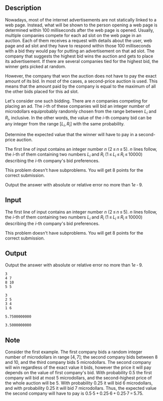 ## Description

<div><p>Nowadays, most of the internet advertisements are not statically linked to a web page. Instead, what will be shown to the person opening a web page is determined within 100 milliseconds after the web page is opened. Usually, multiple companies compete for each ad slot on the web page in an auction. Each of them receives a request with details about the user, web page and ad slot and they have to respond within those 100 milliseconds with a bid they would pay for putting an advertisement on that ad slot. The company that suggests the highest bid wins the auction and gets to place its advertisement. If there are several companies tied for the highest bid, the winner gets picked at random.</p><p>However, the company that won the auction does not have to pay the exact amount of its bid. In most of the cases, a second-price auction is used. This means that the amount paid by the company is equal to the maximum of all the other bids placed for this ad slot.</p><p>Let's consider one such bidding. There are <span class="tex-span"><i>n</i></span> companies competing for placing an ad. The <span class="tex-span"><i>i</i></span>-th of these companies will bid an integer number of microdollars equiprobably randomly chosen from the range between <span class="tex-span"><i>L</i><sub class="lower-index"><i>i</i></sub></span> and <span class="tex-span"><i>R</i><sub class="lower-index"><i>i</i></sub></span>, inclusive. In the other words, the value of the <span class="tex-span"><i>i</i></span>-th company bid can be any integer from the range <span class="tex-span">[<i>L</i><sub class="lower-index"><i>i</i></sub>, <i>R</i><sub class="lower-index"><i>i</i></sub>]</span> with the same probability. </p><p>Determine the expected value that the winner will have to pay in a second-price auction.</p></div><div class="input-specification"><p>The first line of input contains an integer number <span class="tex-span"><i>n</i></span> (<span class="tex-span">2 ≤ <i>n</i> ≤ 5</span>). <span class="tex-span"><i>n</i></span> lines follow, the <span class="tex-span"><i>i</i></span>-th of them containing two numbers <span class="tex-span"><i>L</i><sub class="lower-index"><i>i</i></sub></span> and <span class="tex-span"><i>R</i><sub class="lower-index"><i>i</i></sub></span> (<span class="tex-span">1 ≤ <i>L</i><sub class="lower-index"><i>i</i></sub> ≤ <i>R</i><sub class="lower-index"><i>i</i></sub> ≤ 10000</span>) describing the <span class="tex-span"><i>i</i></span>-th company's bid preferences.</p><p><span class="tex-font-style-it">This problem doesn't have subproblems. You will get 8 points for the correct submission.</span></p></div><div class="output-specification"><p>Output the answer with absolute or relative error no more than <span class="tex-span">1<i>e</i> - 9</span>.</p></div>

## Input

<p>The first line of input contains an integer number <span class="tex-span"><i>n</i></span> (<span class="tex-span">2 ≤ <i>n</i> ≤ 5</span>). <span class="tex-span"><i>n</i></span> lines follow, the <span class="tex-span"><i>i</i></span>-th of them containing two numbers <span class="tex-span"><i>L</i><sub class="lower-index"><i>i</i></sub></span> and <span class="tex-span"><i>R</i><sub class="lower-index"><i>i</i></sub></span> (<span class="tex-span">1 ≤ <i>L</i><sub class="lower-index"><i>i</i></sub> ≤ <i>R</i><sub class="lower-index"><i>i</i></sub> ≤ 10000</span>) describing the <span class="tex-span"><i>i</i></span>-th company's bid preferences.</p><p><span class="tex-font-style-it">This problem doesn't have subproblems. You will get 8 points for the correct submission.</span></p>

## Output

<p>Output the answer with absolute or relative error no more than <span class="tex-span">1<i>e</i> - 9</span>.</p>





```input1
3
4 7
8 10
5 5

```




```input2
3
2 5
3 4
1 6

```




```output1
5.7500000000

```




```output2
3.5000000000

```



## Note

<p>Consider the first example. The first company bids a random integer number of microdollars in range <span class="tex-span">[4, 7]</span>; the second company bids between <span class="tex-span">8</span> and <span class="tex-span">10</span>, and the third company bids <span class="tex-span">5</span> microdollars. The second company will win regardless of the exact value it bids, however the price it will pay depends on the value of first company's bid. With probability <span class="tex-span">0.5</span> the first company will bid at most <span class="tex-span">5</span> microdollars, and the second-highest price of the whole auction will be <span class="tex-span">5</span>. With probability <span class="tex-span">0.25</span> it will bid <span class="tex-span">6</span> microdollars, and with probability <span class="tex-span">0.25</span> it will bid <span class="tex-span">7</span> microdollars. Thus, the expected value the second company will have to pay is <span class="tex-span">0.5·5 + 0.25·6 + 0.25·7 = 5.75</span>.</p>
